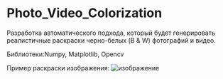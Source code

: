 # Photo_Video_Colorization
Разработка автоматического подхода, который будет генерировать реалистичные раскраски черно-белых (B & W) фотографий и видео.

Библиотеки:Numpy, Matplotlib, Opencv

Пример раскраски изображения:
![изображение](https://user-images.githubusercontent.com/96390154/233780088-b282f007-e383-408d-a356-c2f0d745a255.png)
